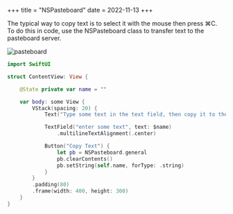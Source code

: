 +++
title = "NSPasteboard"
date = 2022-11-13
+++

The typical way to copy text is to select it with the mouse then press ⌘C. To do this in code, use the NSPasteboard class to transfer text to the pasteboard server.

<p><img src="/swift-macos/img/nspasteboard.png" style="max-width:400px;" alt="pasteboard"></p>

```swift
import SwiftUI

struct ContentView: View {

    @State private var name = ""

    var body: some View {
        VStack(spacing: 20) {
            Text("Type some text in the text field, then copy it to the clipboard by clicking the Copy Text button.")

            TextField("enter some text", text: $name)
                .multilineTextAlignment(.center)

            Button("Copy Text") {
                let pb = NSPasteboard.general
                pb.clearContents()
                pb.setString(self.name, forType: .string)
            }
        }
        .padding(80)
        .frame(width: 400, height: 300)
    }
}
```
